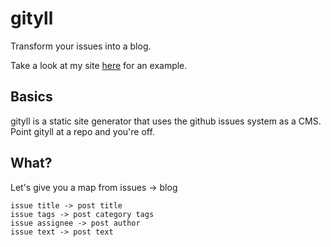 # gityll
Transform your issues into a blog.

Take a look at my site <a href="http:aranlong.co.uk/contents">here</a> for an example.

## Basics
gityll is a static site generator that uses the github issues system as a CMS. Point gityll at a repo and you're off. 

## What?
Let's give you a map from issues -> blog
```
issue title -> post title
issue tags -> post category tags
issue assignee -> post author
issue text -> post text
```